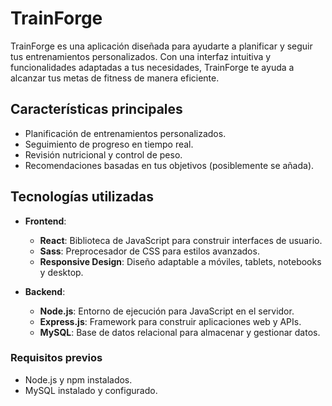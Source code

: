 # TrainForge

TrainForge es una aplicación diseñada para ayudarte a planificar y seguir tus entrenamientos personalizados. Con una interfaz intuitiva y funcionalidades adaptadas a tus necesidades, TrainForge te ayuda a alcanzar tus metas de fitness de manera eficiente.

## Características principales

- Planificación de entrenamientos personalizados.
- Seguimiento de progreso en tiempo real.
- Revisión nutricional y control de peso.
- Recomendaciones basadas en tus objetivos (posiblemente se añada).

## Tecnologías utilizadas

- **Frontend**:
  - **React**: Biblioteca de JavaScript para construir interfaces de usuario.
  - **Sass**: Preprocesador de CSS para estilos avanzados.
  - **Responsive Design**: Diseño adaptable a móviles, tablets, notebooks y desktop.

- **Backend**:
  - **Node.js**: Entorno de ejecución para JavaScript en el servidor.
  - **Express.js**: Framework para construir aplicaciones web y APIs.
  - **MySQL**: Base de datos relacional para almacenar y gestionar datos.

### Requisitos previos

- Node.js y npm instalados.
- MySQL instalado y configurado.